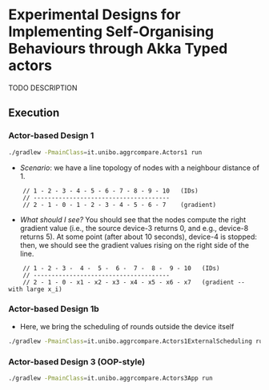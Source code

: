 # Experimental Designs for Implementing Self-Organising Behaviours through Akka Typed actors

TODO DESCRIPTION

## Execution

### Actor-based Design 1

```bash
./gradlew -PmainClass=it.unibo.aggrcompare.Actors1 run
```
- *Scenario*: we have a line topology of nodes with a neighbour distance of 1.
```
    // 1 - 2 - 3 - 4 - 5 - 6 - 7 - 8 - 9 - 10   (IDs)
    // --------------------------------------
    // 2 - 1 - 0 - 1 - 2 - 3 - 4 - 5 - 6 - 7    (gradient)
```
- *What should I see?* You should see that the nodes compute the right gradient value (i.e., the source device-3 returns 0, and e.g., device-8 returns 5).
  At some point (after about 10 seconds), device-4 is stopped: then, we should see the gradient values rising on the right side of the line.
```
    // 1 - 2 - 3 -  4 -  5 -  6 -  7 -  8 -  9 - 10   (IDs)
    // --------------------------------------
    // 2 - 1 - 0 - x1 - x2 - x3 - x4 - x5 - x6 - x7   (gradient -- with large x_i)
```

### Actor-based Design 1b

- Here, we bring the scheduling of rounds outside the device itself

```bash
./gradlew -PmainClass=it.unibo.aggrcompare.Actors1ExternalScheduling run
```

### Actor-based Design 3 (OOP-style)

```bash
./gradlew -PmainClass=it.unibo.aggrcompare.Actors3App run
```